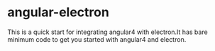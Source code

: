 # angular-electron
   This is a quick start for integrating angular4 with electron.It has bare minimum code to get you started with angular4 and electron.
